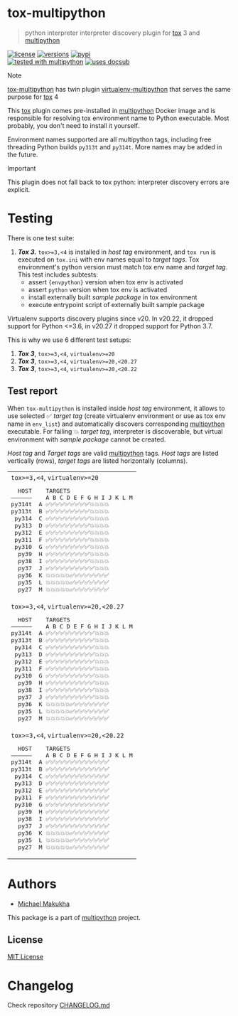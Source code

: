 # tox-multipython
> python interpreter interpreter discovery plugin for [tox](https://tox.wiki) 3 and [multipython](https://github.com/makukha/multipython)

[![license](https://img.shields.io/github/license/makukha/tox-multipython.svg)](https://github.com/makukha/tox-multipython/blob/main/LICENSE)
[![versions](https://img.shields.io/pypi/pyversions/tox-multipython.svg)](https://pypi.org/project/tox-multipython)
[![pypi](https://img.shields.io/pypi/v/tox-multipython.svg#v0.2.0)](https://pypi.python.org/pypi/tox-multipython)  
[![tested with multipython](https://img.shields.io/badge/tested_with-multipython-x)](https://github.com/makukha/multipython)
[![uses docsub](https://img.shields.io/badge/uses-docsub-royalblue)
](https://github.com/makukha/docsub)

> [!NOTE]
> [tox-multipython]() has twin plugin [virtualenv-multipython](https://github.com/makukha/virtualenv-multipython) that serves the same purpose for [tox](https://tox.wiki) 4

This [tox](https://tox.wiki) plugin comes pre-installed in [multipython](https://hub.docker.com/r/makukha/multipython) Docker image and is responsible for resolving tox environment name to Python executable. Most probably, you don't need to install it yourself.

Environment names supported are all multipython tags, including free threading Python builds `py313t` and `py314t`. More names may be added in the future.

> [!IMPORTANT]
> This plugin does not fall back to tox python: interpreter discovery errors are explicit.

# Testing

There is one test suite:
1. ***Tox 3.*** `tox>=3,<4` is installed in *host tag* environment, and `tox run` is executed on `tox.ini` with env names equal to *target tags*. Tox environment's python version must match tox env name and *target tag*. This test includes subtests:
    - assert `{envpython}` version when tox env is activated
    - assert `python` version when tox env is activated
    - install externally built *sample package* in tox environment
    - execute entrypoint script of externally built sample package

Virtualenv supports discovery plugins since v20. In v20.22, it dropped support for Python <=3.6, in v20.27 it dropped support for Python 3.7.

This is why we use 6 different test setups:

1. ***Tox 3***, `tox>=3,<4`, `virtualenv>=20`
1. ***Tox 3***, `tox>=3,<4`, `virtualenv>=20,<20.27`
1. ***Tox 3***, `tox>=3,<4`, `virtualenv>=20,<20.22`

## Test report

When `tox-multipython` is installed inside *host tag* environment, it allows to use selected ✅ *target tag* (create virtualenv environment or use as tox env name in `env_list`) and automatically discovers corresponding [multipython](https://github.com/makukha/multipython) executable. For failing 💥 *target tag*, interpreter is discoverable, but virtual environment with *sample package* cannot be created.

*Host tag* and *Target tags* are valid [multipython](https://hub.docker.com/r/makukha/multipython) tags. *Host tags* are listed vertically (rows), *target tags* are listed horizontally (columns).

<table>
<tbody>

<tr>
<td>
<code>tox>=3,<4</code>, <code>virtualenv>=20</code>
<!-- docsub: begin -->
<!-- docsub: x pretty tox3_v -->
<!-- docsub: lines after 1 upto -1 -->
<pre>
  HOST    TARGETS
——————    A B C D E F G H I J K L M
py314t  A ✅✅✅✅✅✅✅✅✅💥💥💥💥
py313t  B ✅✅✅✅✅✅✅✅✅💥💥💥💥
 py314  C ✅✅✅✅✅✅✅✅✅💥💥💥💥
 py313  D ✅✅✅✅✅✅✅✅✅💥💥💥💥
 py312  E ✅✅✅✅✅✅✅✅✅💥💥💥💥
 py311  F ✅✅✅✅✅✅✅✅✅💥💥💥💥
 py310  G ✅✅✅✅✅✅✅✅✅💥💥💥💥
  py39  H ✅✅✅✅✅✅✅✅✅💥💥💥💥
  py38  I ✅✅✅✅✅✅✅✅✅💥💥💥💥
  py37  J ✅✅✅✅✅✅✅✅✅✅💥💥💥
  py36  K 💥💥💥💥💥✅✅✅✅✅✅✅✅
  py35  L 💥💥💥💥💥✅✅✅✅✅✅✅✅
  py27  M 💥💥💥💥💥✅✅✅✅✅✅✅✅
</pre>
<!-- docsub: end -->
</td>
</tr>

<tr>
<td>
<code>tox>=3,<4</code>, <code>virtualenv>=20,<20.27</code>
<!-- docsub: begin -->
<!-- docsub: x pretty tox3_v27 -->
<!-- docsub: lines after 1 upto -1 -->
<pre>
  HOST    TARGETS
——————    A B C D E F G H I J K L M
py314t  A ✅✅✅✅✅✅✅✅✅✅💥💥💥
py313t  B ✅✅✅✅✅✅✅✅✅✅💥💥💥
 py314  C ✅✅✅✅✅✅✅✅✅✅💥💥💥
 py313  D ✅✅✅✅✅✅✅✅✅✅💥💥💥
 py312  E ✅✅✅✅✅✅✅✅✅✅💥💥💥
 py311  F ✅✅✅✅✅✅✅✅✅✅💥💥💥
 py310  G ✅✅✅✅✅✅✅✅✅✅💥💥💥
  py39  H ✅✅✅✅✅✅✅✅✅✅💥💥💥
  py38  I ✅✅✅✅✅✅✅✅✅✅💥💥💥
  py37  J ✅✅✅✅✅✅✅✅✅✅💥💥💥
  py36  K 💥💥💥💥💥✅✅✅✅✅✅✅✅
  py35  L 💥💥💥💥💥✅✅✅✅✅✅✅✅
  py27  M 💥💥💥💥💥✅✅✅✅✅✅✅✅
</pre>
<!-- docsub: end -->
</td>
</tr>

<tr>
<td>
<code>tox>=3,<4</code>, <code>virtualenv>=20,<20.22</code>
<!-- docsub: begin -->
<!-- docsub: x pretty tox3_v22 -->
<!-- docsub: lines after 1 upto -1 -->
<pre>
  HOST    TARGETS
——————    A B C D E F G H I J K L M
py314t  A ✅✅✅✅✅✅✅✅✅✅✅✅✅
py313t  B ✅✅✅✅✅✅✅✅✅✅✅✅✅
 py314  C ✅✅✅✅✅✅✅✅✅✅✅✅✅
 py313  D ✅✅✅✅✅✅✅✅✅✅✅✅✅
 py312  E ✅✅✅✅✅✅✅✅✅✅✅✅✅
 py311  F ✅✅✅✅✅✅✅✅✅✅✅✅✅
 py310  G ✅✅✅✅✅✅✅✅✅✅✅✅✅
  py39  H ✅✅✅✅✅✅✅✅✅✅✅✅✅
  py38  I ✅✅✅✅✅✅✅✅✅✅✅✅✅
  py37  J ✅✅✅✅✅✅✅✅✅✅✅✅✅
  py36  K 💥💥💥💥💥✅✅✅✅✅✅✅✅
  py35  L 💥💥💥💥💥✅✅✅✅✅✅✅✅
  py27  M 💥💥💥💥💥✅✅✅✅✅✅✅✅
</pre>
<!-- docsub: end -->
</td>
</tr>

</tbody>
</table>


# Authors

* [Michael Makukha](https://github.com/makukha)

This package is a part of [multipython](https://github.com/makukha/multipython) project.


## License

[MIT License](https://github.com/makukha/caseutil/blob/main/LICENSE)


# Changelog

Check repository [CHANGELOG.md](https://github.com/makukha/tox-multipython/tree/main/CHANGELOG.md)
